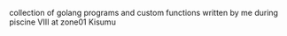 collection of golang programs and custom functions written by me during piscine VIII at zone01 Kisumu
